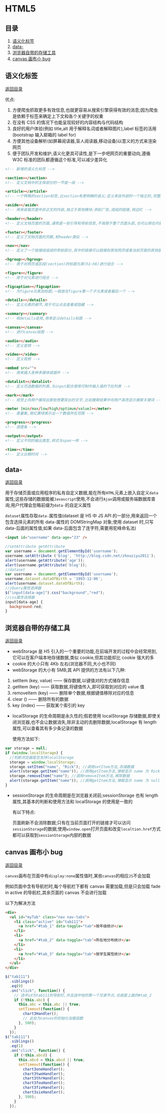 # HTML5

## 目录

1. [语义化标签](#语义化标签)
1. [data-](#data-)
1. [浏览器自带的存储工具](#浏览器自带的存储工具)
1. [canvas 画布小 bug](#canvas画布小bug)

## 语义化标签

[返回目录](#目录)

优点:

1. 方便爬虫抓取更多有效信息,也就更容易从搜索引擎获得有效的消息;因为爬虫是依赖于标签来确定上下文和各个关键字的权重
2. 在没有 CSS 的情况下也能呈现较好的内容结构与代码结构
3. 良好的用户体验(例如 title,alt 用于解释名词或者解释图片),label 标签的活用(bootstrap 输入邮箱的 label for)
4. 方便其他设备解析(如屏幕阅读器,盲人阅读器,移动设备)以意义的方式来渲染网页
5. 便于团队开发和维护,语义化更具可读性,是下一步吧网页的重要动向,遵循 W3C 标准的团队都遵循这个标准,可以减少差异化

```html
<!-- 新增的语义化标签 -->

<section></section>
<!-- 定义文档中的主体部分的一节或一段 -->

<article></article>
<!-- 一个特殊的section标签,比section有更明确的语义;定义来自外部的一个独立的,完整的内容块,例如什么论坛的文章,博客的文本 -->

<aside></aside>
<!-- 用来装载页面中非正文的内容,独立于其他模块;例如广告,成组的链接,侧边栏 -->

<header></header>
<!-- 定义文档页面的页眉,通常是一些引导和导航信息,不局限于整个页面头部,也可以用在内容里 -->

<footer></footer>
<!-- 定义了文档页面的页脚,和header类似 -->

<nav></nav>
<!-- 定义了一个链接组组成的导航部分,其中的链接可以链接到其他网页或者当前页面的其他部分 -->

<hgroup></hgroup>
<!-- 用于对网页或区段(section)的标题元素(h1~h6)进行组合 -->

<figure></figure>
<!-- 用于对元素进行组合 -->

<figcaption></figcaption>
<!-- 为figure元素加标题;一般放在figure第一个子元素或者最后一个 -->

<details></details>
<!-- 定义元素的细节,用于可以点击查看或隐藏 -->

<summary></summary>
<!-- 和details连用,用来定义details标题 -->

<canvas></canvas>
<!-- 进行canvas绘图 -->

<audio></audio>
<!-- 定义音频 -->

<video></video>
<!-- 定义视频 -->

<embed src="">
<!-- 用来插入各种多媒体或插件 -->

<datalist></datalist>
<!-- 定义可选数据的列表,与input配合使用可制作输入值的下拉列表 -->

<mark></mark>
<!-- 视觉上向用户展现出那些想要突出的文字,比如搜索结果中向用户高亮显示搜索关键词 -->

<meter [min/max/low/high/optimum/value]></meter>
<!-- 度量衡,用红黄绿表示出一个数值所在范围 -->

<progress></progress>
<!-- 进度条 -->

<output></output>
<!-- 定义不同的输出类型,样式与span一样 -->

<time></time>
<!-- 定义日期时间 -->
```

## data-

[返回目录](#目录)

用于存储页面或应用程序的私有自定义数据,能在所有`HTML`元素上嵌入自定义`data`属性;这些存储的数据能被`Javascript`使用,不会进行`Ajax`调用或服务端数据库查询;用户代理会忽略前缀为`data-`的自定义属性

`dataset`属性存取`data-`属性值(dataset 是 H5 中 JS API 的一部分,用来返回一个包含选择元素的所有 data-属性的 DOMStringMap 对象;使用 dataset 时,只写 data-后面的属性值;如果 data-后面包含了连字符,需要用驼峰命名法)

```html
<input id="username" data-age="23" />
```

```js
//setAttribute getAttribute
var username = document.getElementById('username');
username.setAttribute ('blog', 'http://blog.csdn.net/zhouziyu2011');
alert(username.getAttribute('age'));
alert(username.getAttribute('blog'));
//dataset
var username = document.getElementById('username');
username.dataset.dataOfBirth = '1993-12-06';
alert(username.dataset.dateOfBirth);
//jQuery属性选择器
$("input[data-age]").css("background","red");
//css属性选择器
input[data-age] {
  background:red;
}
```

## 浏览器自带的存储工具

[返回目录](#目录)

- webStorage 是 H5 引入的一个重要的功能,在前端开发的过程中会经常用到,它可以在客户端本地存储数据,类似 cookie,但其功能却比 cookie 强大的多
- cookie 的大小只有 4Kb 左右(浏览器不同,大小也不同)
- webStorage 的大小有 5MB;其 API 提供的方法有以下几种:

1. setItem (key, value) —— 保存数据,以键值对的方式储存信息
2. getItem (key) —— 获取数据,将键值传入,即可获取到对应的 value 值
3. removeItem (key) —— 删除单个数据,根据键值移除对应的信息
4. clear () —— 删除所有的数据
5. key (index) —— 获取某个索引的 key

- localStorage 的生命周期是永久性的;假若使用 localStorage 存储数据,即使关闭浏览器,也不会让数据消失,除非主动的去删除数据;localStorage 有 length 属性,可以查看其有多少条记录的数据

  使用方法如下:

```js
var storage = null;
if (window.localStorage) {
  //判断浏览器是否支持localStorage
  storage = window.localStorage;
  storage.setItem("name", "Rick"); //调用setItem方法,存储数据
  alert(storage.getItem("name")); //调用getItem方法,弹框显示 name 为 Rick
  storage.removeItem("name"); //调用removeItem方法,移除数据
  alert(storage.getItem("name")); //调用getItem方法,弹框显示 name 为 null
}
```

- sessionStorage 的生命周期是在浏览器关闭前;sessionStorage 也有 length 属性,其基本的判断和使用方法和 localStorage 的使用是一致的

  有以下特点:

  页面刷新不会消除数据;只有在当前页面打开的链接才可以访问`sessionStorage`的数据;使用`window.open`打开页面和改变`localtion.href`方式都可以获取到`sessionStorage`内部的数据

## canvas 画布小 bug

[返回目录](#目录)

`canvas`画布在页面中有`display:none`属性值时,某些`canvas`的相应`JS`不会加载

例如页面中含有导航栏时,每个导航栏下都有 canvas 需要加载,但是只会加载 fade in active 的导航栏,其余页面的 canvas 不会进行加载

以下为解决方法

```html
<div>
  <ul id="myTab" class="nav nav-tabs">
    <li class="active" id="tab111">
      <a href="#tab_1" data-toggle="tab">按年级统计</a>
    </li>
    <li>
      <a href="#tab_2" data-toggle="tab">所在地分布统计</a>
    </li>
    <li>
      <a href="#tab_3" data-toggle="tab">按学生属性统计</a>
    </li>
  </ul>
</div>
```

```js
$("tab111")
  .siblings()
  .eq(0)
  .on("click", function() {
    // 选中id为tab111的导航栏,并且选中他的第一个兄弟节点,也就是上面的#tab_2
    if (!this.abc) {
      this.abc = this.abc || true;
      setTimeout(function() {
        chart3Handler();
        // 此处为canvas的初始化加载函数
      }, 500);
    }
  });
$("tab111")
  .siblings()
  .eq(1)
  .on("click", function() {
    if (!this.abcd) {
      this.abcd = this.abcd || true;
      setTimeout(function() {
        chart3oneHandler();
        chart3twoHandler();
        chart3thrHandler();
        chart3fouHandler();
        chart3fivHandler();
        chart3sixHandler();
      }, 500);
    }
  });
```
